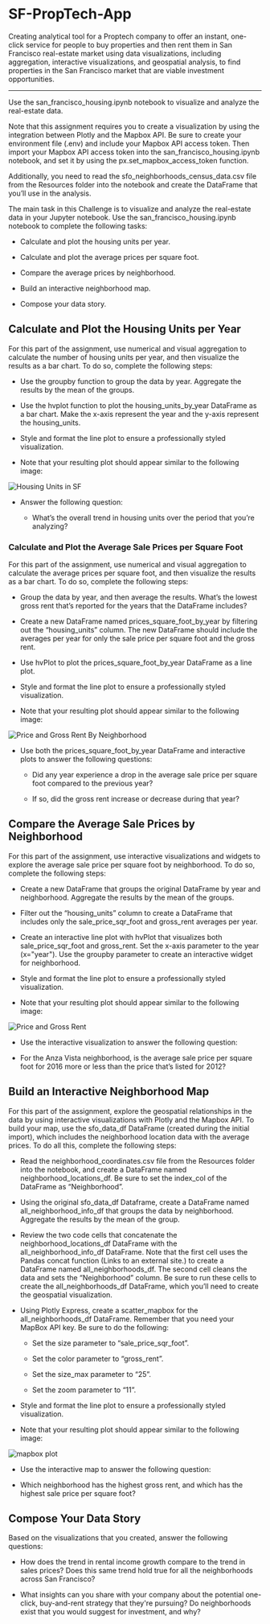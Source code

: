 # SF-PropTech-App
Creating analytical tool for a Proptech company to offer an instant, one-click service for people to buy properties and then rent them in San Francisco real-estate market using data visualizations, including aggregation, interactive visualizations, and geospatial analysis, to find properties in the San Francisco market that are viable investment opportunities.

---

Use the san_francisco_housing.ipynb notebook to visualize and analyze the real-estate data.

Note that this assignment requires you to create a visualization by using the integration between Plotly and the Mapbox API. Be sure to create your environment file (.env) and include your Mapbox API access token. Then import your Mapbox API access token into the san_francisco_housing.ipynb notebook, and set it by using the px.set_mapbox_access_token function.

Additionally, you need to read the sfo_neighborhoods_census_data.csv file from the Resources folder into the notebook and create the DataFrame that you’ll use in the analysis.

The main task in this Challenge is to visualize and analyze the real-estate data in your Jupyter notebook. Use the san_francisco_housing.ipynb notebook to complete the following tasks:

* Calculate and plot the housing units per year.

* Calculate and plot the average prices per square foot.

* Compare the average prices by neighborhood.

* Build an interactive neighborhood map.

* Compose your data story.

## Calculate and Plot the Housing Units per Year
For this part of the assignment, use numerical and visual aggregation to calculate the number of housing units per year, and then visualize the results as a bar chart. To do so, complete the following steps:

* Use the groupby function to group the data by year. Aggregate the results by the mean of the groups.

* Use the hvplot function to plot the housing_units_by_year DataFrame as a bar chart. Make the x-axis represent the year and the y-axis represent the housing_units.

* Style and format the line plot to ensure a professionally styled visualization.

* Note that your resulting plot should appear similar to the following image:

![Housing Units in SF](./Images/zoomed-housing-units-by-year.png)

* Answer the following question: 

    * What’s the overall trend in housing units over the period that you’re analyzing?

### Calculate and Plot the Average Sale Prices per Square Foot
For this part of the assignment, use numerical and visual aggregation to calculate the average prices per square foot, and then visualize the results as a bar chart. To do so, complete the following steps:

* Group the data by year, and then average the results. What’s the lowest gross rent that’s reported for the years that the DataFrame includes?

* Create a new DataFrame named prices_square_foot_by_year by filtering out the “housing_units” column. The new DataFrame should include the averages per year for only the sale price per square foot and the gross rent.

* Use hvPlot to plot the prices_square_foot_by_year DataFrame as a line plot.

* Style and format the line plot to ensure a professionally styled visualization.

* Note that your resulting plot should appear similar to the following image:

![Price and Gross Rent By Neighborhood](./Images/avg-sale-px-sq-foot-gross-rent.png)

* Use both the prices_square_foot_by_year DataFrame and interactive plots to answer the following questions:

    * Did any year experience a drop in the average sale price per square foot compared to the previous year?

    * If so, did the gross rent increase or decrease during that year?
    
## Compare the Average Sale Prices by Neighborhood
For this part of the assignment, use interactive visualizations and widgets to explore the average sale price per square foot by neighborhood. To do so, complete the following steps:

* Create a new DataFrame that groups the original DataFrame by year and neighborhood. Aggregate the results by the mean of the groups.

* Filter out the “housing_units” column to create a DataFrame that includes only the sale_price_sqr_foot and gross_rent averages per year.

* Create an interactive line plot with hvPlot that visualizes both sale_price_sqr_foot and gross_rent. Set the x-axis parameter to the year (x="year"). Use the groupby parameter to create an interactive widget for neighborhood.

* Style and format the line plot to ensure a professionally styled visualization.

* Note that your resulting plot should appear similar to the following image:

![Price and Gross Rent](./Images/pricing-info-by-neighborhood.png)

* Use the interactive visualization to answer the following question:

* For the Anza Vista neighborhood, is the average sale price per square foot for 2016 more or less than the price that’s listed for 2012?

## Build an Interactive Neighborhood Map
For this part of the assignment, explore the geospatial relationships in the data by using interactive visualizations with Plotly and the Mapbox API. To build your map, use the sfo_data_df DataFrame (created during the initial import), which includes the neighborhood location data with the average prices. To do all this, complete the following steps:

* Read the neighborhood_coordinates.csv file from the Resources folder into the notebook, and create a DataFrame named neighborhood_locations_df. Be sure to set the index_col of the DataFrame as “Neighborhood”.

* Using the original sfo_data_df Dataframe, create a DataFrame named all_neighborhood_info_df that groups the data by neighborhood. Aggregate the results by the mean of the group.

* Review the two code cells that concatenate the neighborhood_locations_df DataFrame with the all_neighborhood_info_df DataFrame. Note that the first cell uses the Pandas concat function (Links to an external site.) to create a DataFrame named all_neighborhoods_df. The second cell cleans the data and sets the “Neighborhood” column. Be sure to run these cells to create the all_neighborhoods_df DataFrame, which you’ll need to create the geospatial visualization.

* Using Plotly Express, create a scatter_mapbox for the all_neighborhoods_df DataFrame. Remember that you need your MapBox API key. Be sure to do the following:

    * Set the size parameter to “sale_price_sqr_foot”.

    * Set the color parameter to “gross_rent”.

    * Set the size_max parameter to “25”.

    * Set the zoom parameter to “11”.

* Style and format the line plot to ensure a professionally styled visualization.

* Note that your resulting plot should appear similar to the following image:

![mapbox plot](./Images/mapbox-plot.png)

* Use the interactive map to answer the following question:

* Which neighborhood has the highest gross rent, and which has the highest sale price per square foot?

## Compose Your Data Story
Based on the visualizations that you created, answer the following questions:

* How does the trend in rental income growth compare to the trend in sales prices? Does this same trend hold true for all the neighborhoods across San Francisco?

* What insights can you share with your company about the potential one-click, buy-and-rent strategy that they're pursuing? Do neighborhoods exist that you would suggest for investment, and why?